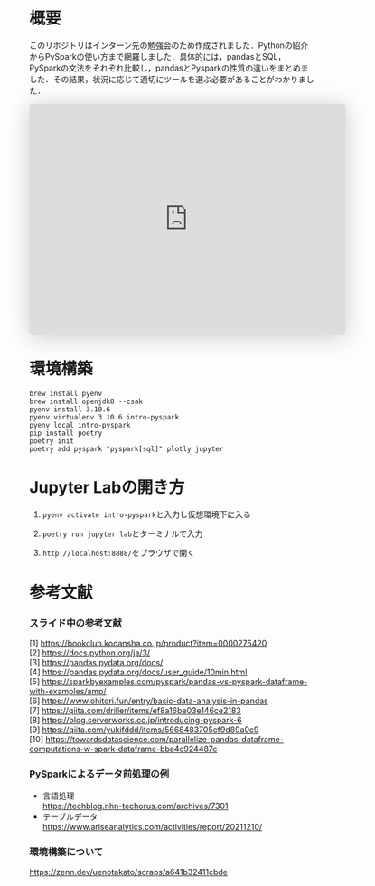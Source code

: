 # 概要
このリポジトリはインターン先の勉強会のため作成されました．Pythonの紹介からPySparkの使い方まで網羅しました．具体的には，pandasとSQL，PySparkの文法をそれぞれ比較し，pandasとPysparkの性質の違いをまとめました．その結果，状況に応じて適切にツールを選ぶ必要があることがわかりました．

<iframe class="speakerdeck-iframe" frameborder="0" src="https://speakerdeck.com/player/3387151e88d744218e9d48c3e21d508d?slide=1" title="Python for Data science &amp; beyond; pandas for beginners &amp; a bridge to PySpark" allowfullscreen="true" mozallowfullscreen="true" webkitallowfullscreen="true" style="border: 0px; background-color: rgba(0, 0, 0, 0.1); margin: 0px; padding: 0px; border-radius: 6px; -webkit-background-clip: padding-box; -webkit-box-shadow: rgba(0, 0, 0, 0.2) 0px 5px 40px; box-shadow: rgba(0, 0, 0, 0.2) 0px 5px 40px; width: 560px; height: 408px;" data-ratio="1.3725490196078431"></iframe>



# 環境構築
```
brew install pyenv
brew install openjdk8 --csak
pyenv install 3.10.6
pyenv virtualenv 3.10.6 intro-pyspark
pyenv local intro-pyspark  
pip install poetry
poetry init
poetry add pyspark "pyspark[sql]" plotly jupyter
```

# Jupyter Labの開き方
1. `pyenv activate intro-pyspark`と入力し仮想環境下に入る

2. `poetry run jupyter lab`とターミナルで入力

3.  `http://localhost:8888/`をブラウザで開く

# 参考文献

### スライド中の参考文献
[1] https://bookclub.kodansha.co.jp/product?item=0000275420  
[2] https://docs.python.org/ja/3/  
[3] https://pandas.pydata.org/docs/  
[4] https://pandas.pydata.org/docs/user_guide/10min.html  
[5] https://sparkbyexamples.com/pyspark/pandas-vs-pyspark-dataframe-with-examples/amp/  
[6] https://www.ohitori.fun/entry/basic-data-analysis-in-pandas  
[7] https://qiita.com/driller/items/ef8a16be03e146ce2183  
[8] https://blog.serverworks.co.jp/introducing-pyspark-6  
[9] https://qiita.com/yukifddd/items/5668483705ef9d89a0c9  
[10] https://towardsdatascience.com/parallelize-pandas-dataframe-computations-w-spark-dataframe-bba4c924487c

### PySparkによるデータ前処理の例
- 言語処理  
https://techblog.nhn-techorus.com/archives/7301
- テーブルデータ  
https://www.ariseanalytics.com/activities/report/20211210/

### 環境構築について
https://zenn.dev/uenotakato/scraps/a641b32411cbde
